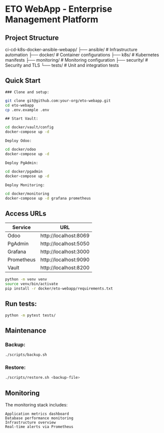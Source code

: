 # ETO WebApp - Enterprise Management Platform
## Project Structure


ci-cd-k8s-docker-ansible-webapp/
├── ansible/          # Infrastructure automation
├── docker/          # Container configurations
├── k8s/             # Kubernetes manifests
├── monitoring/      # Monitoring configuration
├── security/        # Security and TLS
└── tests/           # Unit and integration tests

## Quick Start

    ### Clone and setup:

```bash
git clone git@github.com:your-org/eto-webapp.git
cd eto-webapp
cp .env.example .env
```
    ## Start Vault:

```bash
cd docker/vault/config
docker-compose up -d
```
    Deploy Odoo:

```bash
cd docker/odoo
docker-compose up -d
```
    Deploy PgAdmin:

```bash
cd docker/pgadmin
docker-compose up -d
```
    Deploy Monitoring:

```bash
cd docker/monitoring
docker-compose up -d grafana prometheus
```
## Access URLs
| Service     | URL                     |
|------------|-------------------------|
| Odoo       | http://localhost:8069   |
| PgAdmin    | http://localhost:5050   |
| Grafana    | http://localhost:3000   |
| Prometheus | http://localhost:9090   |
| Vault      | http://localhost:8200   |

```bash
python -m venv venv
source venv/bin/activate
pip install -r docker/eto-webapp/requirements.txt
```

## Run tests:

```bash
python -m pytest tests/
```

## Maintenance
### Backup:

```bash
./scripts/backup.sh
```

### Restore:

```bash
./scripts/restore.sh <backup-file>
```
## Monitoring
The monitoring stack includes:

    Application metrics dashboard
    Database performance monitoring
    Infrastructure overview
    Real-time alerts via Prometheus
